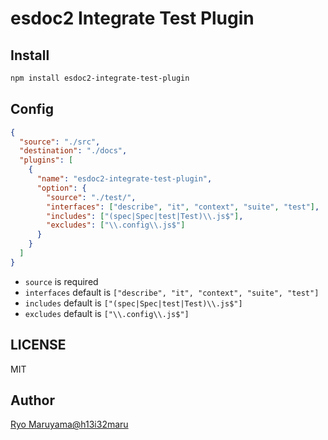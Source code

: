 # esdoc2 Integrate Test Plugin
## Install
```bash
npm install esdoc2-integrate-test-plugin
```

## Config
```json
{
  "source": "./src",
  "destination": "./docs",
  "plugins": [
    {
      "name": "esdoc2-integrate-test-plugin",
      "option": {
        "source": "./test/",
        "interfaces": ["describe", "it", "context", "suite", "test"],
        "includes": ["(spec|Spec|test|Test)\\.js$"],
        "excludes": ["\\.config\\.js$"]
      }
    }
  ]
}
```

- `source` is required
- `interfaces` default is `["describe", "it", "context", "suite", "test"]`
- `includes` default is `["(spec|Spec|test|Test)\\.js$"]`
- `excludes` default is `["\\.config\\.js$"]`

## LICENSE
MIT

## Author
[Ryo Maruyama@h13i32maru](https://github.com/h13i32maru)
